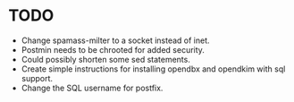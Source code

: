 TODO
====

* Change spamass-milter to a socket instead of inet.
* Postmin needs to be chrooted for added security.
* Could possibly shorten some sed statements.
* Create simple instructions for installing opendbx and opendkim with sql support.
* Change the SQL username for postfix.
